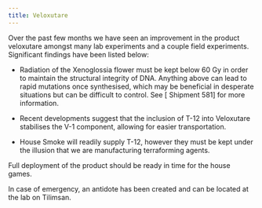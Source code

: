 ```yaml
---
title: Veloxutare
---
```

Over the past few months we have seen an improvement in the product veloxutare amongst many lab experiments and a couple field experiments. Significant findings have been listed below:

- Radiation of the Xenoglossia flower must be kept below 60 Gy in order to maintain the structural integrity of DNA. Anything above can lead to rapid mutations once synthesised, which may be beneficial in desperate situations but can be difficult to control. See [ Shipment 581] for more information.

- Recent developments suggest that the inclusion of T-12 into Veloxutare stabilises the V-1 component, allowing for easier transportation.

- House Smoke will readily supply T-12, however they must be kept under the illusion that we are manufacturing terraforming agents.

Full deployment of the product should be ready in time for the house games.

In case of emergency, an antidote has been created and can be located at the lab on Tilimsan.




